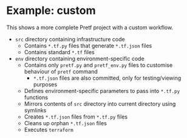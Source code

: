 # Example: custom

This shows a more complete Pretf project with a custom workflow.

* `src` directory containing infrastructure code
    * Contains `*.tf.py` files that generate `*.tf.json` files
    * Contains standard `*.tf` files
* `env` directory containing environment-specific code
    * Contains only `pretf.py` and `pretf_env.py` files to customise behaviour of `pretf` command
        * `*.tf.json` files are also committed, only for testing/viewing purposes
    * Defines environment-specific parameters to pass into `*.tf.py` functions
    * Mirrors contents of `src` directory into current directory using symlinks
    * Creates `*.tf.json` files from `*.tf.py` files 
    * Cleans up orphan `*.tf.json` files
    * Executes `terraform`
